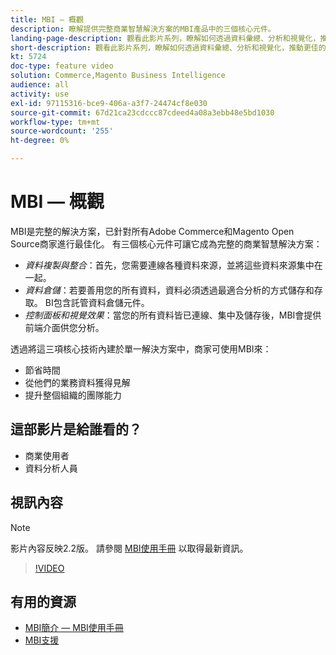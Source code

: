 ```yaml
---
title: MBI — 概觀
description: 瞭解提供完整商業智慧解決方案的MBI產品中的三個核心元件。
landing-page-description: 觀看此影片系列，瞭解如何透過資料彙總、分析和視覺化，推動更佳的業務分析和結果。
short-description: 觀看此影片系列，瞭解如何透過資料彙總、分析和視覺化，推動更佳的業務分析和結果。
kt: 5724
doc-type: feature video
solution: Commerce,Magento Business Intelligence
audience: all
activity: use
exl-id: 97115316-bce9-406a-a3f7-24474cf8e030
source-git-commit: 67d21ca23cdccc87cdeed4a08a3ebb48e5bd1030
workflow-type: tm+mt
source-wordcount: '255'
ht-degree: 0%

---
```


# MBI — 概觀

MBI是完整的解決方案，已針對所有Adobe Commerce和Magento Open Source商家進行最佳化。 有三個核心元件可讓它成為完整的商業智慧解決方案：

- _資料複製與整合_：首先，您需要連線各種資料來源，並將這些資料來源集中在一起。
- _資料倉儲_：若要善用您的所有資料，資料必須透過最適合分析的方式儲存和存取。 BI包含託管資料倉儲元件。
- _控制面板和視覺效果_：當您的所有資料皆已連線、集中及儲存後，MBI會提供前端介面供您分析。

透過將這三項核心技術內建於單一解決方案中，商家可使用MBI來：

- 節省時間
- 從他們的業務資料獲得見解
- 提升整個組織的團隊能力

## 這部影片是給誰看的？

- 商業使用者
- 資料分析人員

## 視訊內容

>[!NOTE]
>
>影片內容反映2.2版。 請參閱 [MBI使用手冊](https://experienceleague.adobe.com/docs/commerce-business-intelligence/mbi/guide-overview.html) 以取得最新資訊。

>[!VIDEO](https://video.tv.adobe.com/v/35979?quality=12&learn=on)

## 有用的資源

- [MBI簡介 — MBI使用手冊](https://experienceleague.adobe.com/docs/commerce-business-intelligence/mbi/getting-started.html)
- [MBI支援](https://experienceleague.adobe.com/docs/commerce-knowledge-base/kb/troubleshooting/miscellaneous/mbi-service-policies.html)
